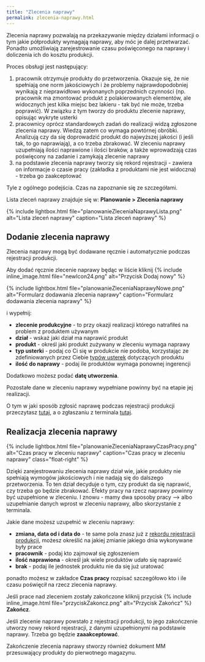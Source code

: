 ```yaml
---
title: "Zlecenia naprawy"
permalink: zlecenia-naprawy.html
---
```


Zlecenia naprawy pozwalają na przekazywanie między działami informacji o tym jakie półprodukty wymagają naprawy, aby móc je dalej przetwarzać. Ponadto umożliwiają zarejestrowanie czasu poświęconego na naprawy i doliczenia ich do kosztu produkcji. 

Proces obsługi jest następujący:

1. pracownik otrzymuje produkty do przetworzenia. Okazuje się, że nie spełniają one norm jakościowych i że problemy najprawdopodobniej wynikają z nieprawidłowo wykonanych poprzednich czynności (np. pracownik ma zmontować produkt z polakierowanych elementów, ale widocznych jest kilka miejsc bez lakieru - tak być nie może, trzeba poprawić). W związku z tym tworzy do produktu zlecenie naprawy, opisując wykryte usterki
2. pracownicy oprócz standardowych zadań do realizacji widzą zgłoszone zlecenia naprawy. Wiedzą zatem co wymaga powtórnej obróbki. Analizują czy da się doprowadzić produkt do najwyższej jakości (i jeśli tak, to go naprawiają), a co trzeba zbrakować. W zleceniu naprawy uzupełniają ilości naprawione i ilości braków, a także wprowadzają czas poświęcony na zadanie i zamykają zlecenie naprawy
3. na podstawie zlecenia naprawy tworzy się rekord rejestracji - zawiera on informacje o czasie pracy (zakładka z produktami nie jest widoczna) - trzeba go zaakceptować

Tyle z ogólnego podejścia. Czas na zapoznanie się ze szczegółami.

Lista zleceń naprawy znajduje się w: **Planowanie > Zlecenia naprawy**

{% include lightbox.html file="planowanieZleceniaNaprawyLista.png" alt="Lista zleceń naprawy" caption="Lista zleceń naprawy" %}

## Dodanie zlecenia naprawy

Zlecenia naprawy mogą być dodawane ręcznie i automatycznie podczas rejestracji produkcji.

Aby dodać ręcznie zlecenie naprawy będąc w liście kliknij {% include inline_image.html file="newIcon24.png" alt="Przycisk Dodaj nowy" %}

{% include lightbox.html file="planowanieZleceniaNaprawyNowe.png" alt="Formularz dodawania zlecenia naprawy" caption="Formularz dodawania zlecenia naprawy" %}

i wypełnij:

- **zlecenie produkcyjne** - to przy okazji realizacji którego natrafiłeś na problem z produktem używanym
- **dział** - wskaż jaki dział ma naprawić produkt
- **produkt** - określ jaki produkt zużywany w zleceniu wymaga naprawy
- **typ usterki** - podaj co Ci się w produkcie nie podoba, korzystając ze zdefiniowanych przez Ciebie [typów usterek](/typy-usterek) dotyczących produktu
- **ilość do naprawy** - podaj ile produktów wymaga ponownej ingerencji

Dodatkowo możesz podać **datę utworzenia**.

Pozostałe dane w zleceniu naprawy wypełniane powinny być na etapie jej realizacji.

O tym w jaki sposób zgłosić naprawę podczas rejestracji produkcji przeczytasz [tutaj](/rejestracja-produkcji.html#w-jaki-sposób-zgłocić-potrzebę-wykonania-naprawy-produktu), a o zgłaszaniu z terminala [tutaj](/terminal.html#zleć-naprawę).

## Realizacja zlecenia naprawy

{% include lightbox.html file="planowanieZleceniaNaprawyCzasPracy.png" alt="Czas pracy w zleceniu naprawy" caption="Czas pracy w zleceniu naprawy" class="float-right"  %}

Dzięki zarejestrowaniu zlecenia naprawy dział wie, jakie produkty nie spełniają wymogów jakościowych i nie nadają się do dalszego przetworzenia. To ten dział decyduje o tym, czy produkt da się naprawić, czy trzeba go będzie zbrakować. Efekty pracy na rzecz naprawy powinny być uzupełnione w zleceniu. I znowu - mamy dwa sposoby pracy --> albo uzupełnianie danych wprost w zleceniu naprawy, albo skorzystanie z terminala.

Jakie dane możesz uzupełnić w zleceniu naprawy:
- **zmiana, data od i data do** - te same pola znasz już z [rekordu rejestracji produkcji](/rejestracja-produkcji), możesz określić na jakiej zmianie jakiego dnia wykonywane były prace
- **pracownik** - podaj kto zajmował się zgłoszeniem 
- **ilość naprawiona** - określ jak wiele produktów udało się naprawić
- **brak** - podaj ile jednostek produktu nie da się już uratować 

ponadto możesz w zakładce **Czas pracy** rozpisać szczegółowo kto i ile czasu poświęcił na rzecz zlecenia naprawy.

Jeśli prace nad zleceniem zostały zakończone kliknij przycisk {% include inline_image.html file="przyciskZakoncz.png" alt="Przycisk Zakończ" %} **Zakończ**.

Jeśli zlecenie naprawy powstało z rejestracji produkcji, to jego zakończenie utworzy nowy rekord rejestracji, z danymi uzupełnionymi na podstawie naprawy. Trzeba go będzie **zaaakceptować**.

Zakończenie zlecenia naprawy stworzy również dokument MM przesuwający produkty do pierwotnego magazynu.

